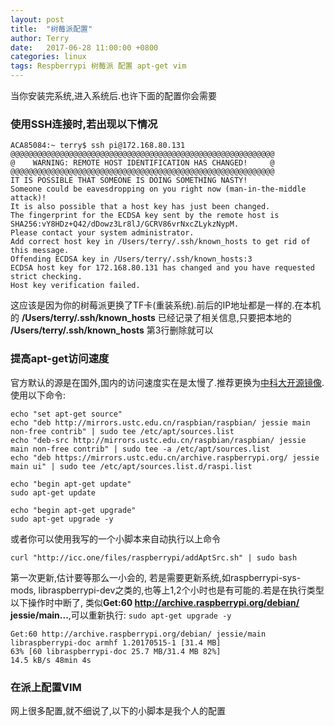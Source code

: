 ```yaml
---
layout: post
title:  "树莓派配置"
author: Terry
date:   2017-06-28 11:00:00 +0800
categories: linux
tags: Respberrypi 树莓派 配置 apt-get vim
---
```



当你安装完系统,进入系统后.也许下面的配置你会需要






### 使用SSH连接时,若出现以下情况

```shell
ACA85084:~ terry$ ssh pi@172.168.80.131
@@@@@@@@@@@@@@@@@@@@@@@@@@@@@@@@@@@@@@@@@@@@@@@@@@@@@@@@@@@
@    WARNING: REMOTE HOST IDENTIFICATION HAS CHANGED!     @
@@@@@@@@@@@@@@@@@@@@@@@@@@@@@@@@@@@@@@@@@@@@@@@@@@@@@@@@@@@
IT IS POSSIBLE THAT SOMEONE IS DOING SOMETHING NASTY!
Someone could be eavesdropping on you right now (man-in-the-middle attack)!
It is also possible that a host key has just been changed.
The fingerprint for the ECDSA key sent by the remote host is
SHA256:vY8HDz+Q42/dDowz3Lr8lJ/GCRV86vrNxcZLykzNypM.
Please contact your system administrator.
Add correct host key in /Users/terry/.ssh/known_hosts to get rid of this message.
Offending ECDSA key in /Users/terry/.ssh/known_hosts:3
ECDSA host key for 172.168.80.131 has changed and you have requested strict checking.
Host key verification failed.
```

这应该是因为你的树莓派更换了TF卡(重装系统).前后的IP地址都是一样的.在本机的 **/Users/terry/.ssh/known_hosts** 已经记录了相关信息,只要把本地的 **/Users/terry/.ssh/known_hosts** 第3行删除就可以

### 提高apt-get访问速度
官方默认的源是在国外,国内的访问速度实在是太慢了.推荐更换为[中科大开源镜像](http://mirrors.ustc.edu.cn).使用以下命令: 

```shell
echo "set apt-get source"
echo "deb http://mirrors.ustc.edu.cn/raspbian/raspbian/ jessie main non-free contrib" | sudo tee /etc/apt/sources.list
echo "deb-src http://mirrors.ustc.edu.cn/raspbian/raspbian/ jessie main non-free contrib" | sudo tee -a /etc/apt/sources.list
echo "deb https://mirrors.ustc.edu.cn/archive.raspberrypi.org/ jessie main ui" | sudo tee /etc/apt/sources.list.d/raspi.list

echo "begin apt-get update"
sudo apt-get update

echo "begin apt-get upgrade"
sudo apt-get upgrade -y
```

或者你可以使用我写的一个小脚本来自动执行以上命令

```shell
curl "http://icc.one/files/raspberrypi/addAptSrc.sh" | sudo bash
```

第一次更新,估计要等那么一小会的, 若是需要更新系统,如raspberrypi-sys-mods, libraspberrypi-dev之类的,也等上1,2个小时也是有可能的.若是在执行类型以下操作时中断了, 类似**Get:60 http://archive.raspberrypi.org/debian/ jessie/main...**,可以重新执行: `sudo apt-get upgrade -y` 

```shell
Get:60 http://archive.raspberrypi.org/debian/ jessie/main libraspberrypi-doc armhf 1.20170515-1 [31.4 MB]
63% [60 libraspberrypi-doc 25.7 MB/31.4 MB 82%]                                  14.5 kB/s 48min 4s
```

### 在派上配置VIM
网上很多配置,就不细说了,以下的小脚本是我个人的配置


